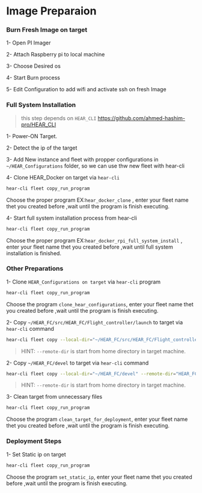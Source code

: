 

# Image Preparaion

### Burn Fresh Image on target
1- Open PI Imager

2- Attach Raspberry pi to local machine

3- Choose Desired os 

4- Start Burn process

5- Edit Configuration to add wifi and activate ssh on fresh Image




### Full System Installation

> this step depends on `HEAR_CLI` https://github.com/ahmed-hashim-pro/HEAR_CLI

1- Power-ON Target.

2- Detect the ip of the target

3- Add New instance and fleet with propper configurations in `~/HEAR_Configurations` folder, so we can use thw new fleet with hear-cli  

4- Clone HEAR_Docker on target via `hear-cli`

```bash
hear-cli fleet copy_run_program
```
Choose the proper program EX:`hear_docker_clone` , enter your fleet name thet you created before ,wait until the program is finish executing.


4- Start full system installation process from hear-cli

```bash
hear-cli fleet copy_run_program
```

Choose the proper program EX:`hear_docker_rpi_full_system_install` , enter your fleet name thet you created before ,wait until full system installation is finished.



### Other Preparations

1- Clone `HEAR_Configurations on target` via `hear-cli` program

```bash
hear-cli fleet copy_run_program
```

Choose the program `clone_hear_configurations`, enter your fleet name thet you created before ,wait until the program is finish executing.


2- Copy `~/HEAR_FC/src/HEAR_FC/Flight_controller/launch` to target via `hear-cli` command

```bash
hear-cli fleet copy --local-dir="~/HEAR_FC/src/HEAR_FC/Flight_controller/launch" --remote-dir="HEAR_FC/src/HEAR_FC/Flight_controller/launch"
```
> HINT: `--remote-dir` is start from home directory in target machine.


2- Copy `~/HEAR_FC/devel` to target via `hear-cli` command

```bash
hear-cli fleet copy --local-dir="~/HEAR_FC/devel" --remote-dir="HEAR_FC/devel"
```
> HINT: `--remote-dir` is start from home directory in target machine.


3- Clean target from unnecessary files

```bash
hear-cli fleet copy_run_program
```

Choose the program `clean_target_for_deployment`, enter your fleet name thet you created before ,wait until the program is finish executing.




### Deployment Steps

1- Set Static ip on target


```bash
hear-cli fleet copy_run_program
```

Choose the program `set_static_ip`, enter your fleet name thet you created before ,wait until the program is finish executing.